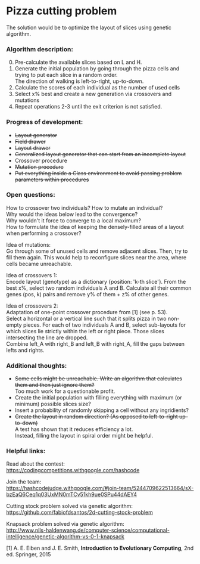 # Pizza cutting problem
The solution would be to optimize the layout of slices using genetic algorithm.


### Algorithm description:
0. Pre-calculate the available slices based on L and H.
1. Generate the initial population by going through the pizza cells and trying to put each slice in a random order.  
   The direction of walking is left-to-right, up-to-down.
2. Calculate the scores of each individual as the number of used cells
3. Select x% best and create a new generation via crossovers and mutations
4. Repeat operations 2-3 until the exit criterion is not satisfied.


### Progress of development:
* ~~Layout generator~~
* ~~Field drawer~~
* ~~Layout drawer~~
* ~~Generalized layout generator that can start from an incomplete layout~~
* Crossover procedure
* ~~Mutation procedure~~  
* ~~Put everything inside a Class environment to avoid passing problem parameters within procedures~~


### Open questions:
How to crossover two individuals?
How to mutate an individual?  
Why would the ideas below lead to the convergence?  
Why wouldn't it force to converge to a local maximum?  
How to formulate the idea of keeping the densely-filled areas of a layout when performing a crossover?  

Idea of mutations:  
Go through some of unused cells and remove adjacent slices. Then, try to fill them again.
This would help to reconfigure slices near the area, where cells became unreachable.

Idea of crossovers 1:  
Encode layout (genotype) as a dictionary {position: 'k-th slice'}. From the best x%, select two random individuals A and B. Calculate all their common genes (pos, k) pairs and remove y% of them + z% of other genes.

Idea of crossovers 2:  
Adaptation of one-point crossover procedure from [1] (see p. 53).  
Select a horizontal or a vertical line such that it splits pizza in two non-empty pieces.
For each of two individuals A and B, select sub-layouts for which slices lie strictly within the left or right piece.
Those slices intersecting the line are dropped.  
Combine left_A with right_B and left_B with right_A, fill the gaps between lefts and rights.


### Additional thoughts:
* ~~Some cells might be unreachable. Write an algorithm that calculates them and then just ignore them?~~  
Too much work for a questionable profit.
* Create the initial population with filling everything with maximum (or minimum) possible slices size?
* Insert a probability of randomly skipping a cell without any ingridients?
* ~~Create the layout in random direction? (As opposed to left-to-right up-to-down)~~  
A test has shown that it reduces efficiency a lot.  
Instead, filling the layout in spiral order might be helpful.


### Helpful links:
Read about the contest:  
https://codingcompetitions.withgoogle.com/hashcode

Join the team:  
https://hashcodejudge.withgoogle.com/#join-team/5244709622513664/sX-bzEaQ6Ceq1q03UxMN0mTCv51kh9ue0SPu44dAEY4

Cutting stock problem solved via genetic algorithm:  
https://github.com/fabiofdsantos/2d-cutting-stock-problem

Knapsack problem solved via genetic algorithm:  
http://www.nils-haldenwang.de/computer-science/computational-intelligence/genetic-algorithm-vs-0-1-knapsack


[1] A. E. Eiben and J. E. Smith, __Introduction to Evolutionary Computing__, 2nd ed. Springer, 2015
